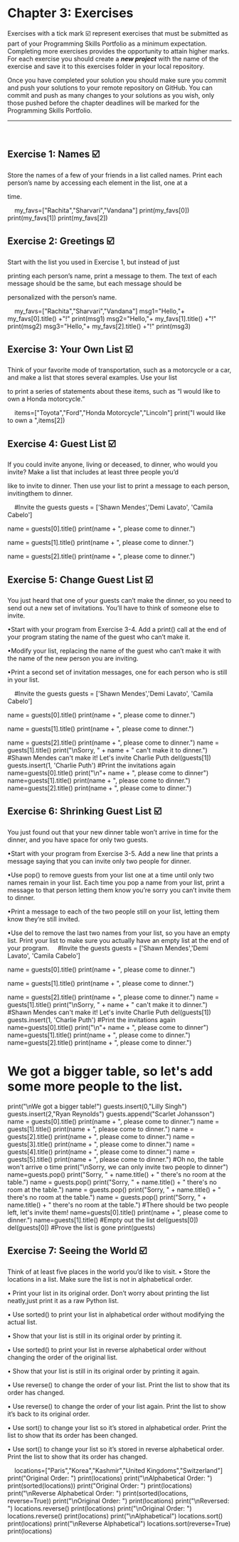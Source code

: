 # Chapter 3: Exercises 

Exercises with a tick mark :ballot_box_with_check: represent exercises that must be submitted as part of your Programming Skills Portfolio as a minimum expectation. Completing more exercises provides the opportunity to attain higher marks. For each exercise you should create a _**new project**_ with the name of the exercise and save it to this exercises folder in your local repository.

Once you have completed your solution you should make sure you commit and push your solutions to your remote repository on GitHub. You can commit and push as many changes to your solutions as you wish, only those pushed before the chapter deadlines will be marked for the Programming Skills Portfolio.  

---
&nbsp;

## Exercise 1: Names :ballot_box_with_check:

Store the names of a few of your friends in a list called names. Print each person’s name by accessing each element in the list, one at a

 time.




&nbsp;
&nbsp;
my_favs=["Rachita","Sharvari","Vandana"]
print(my_favs[0])
print(my_favs[1])
print(my_favs[2])


## Exercise 2: Greetings :ballot_box_with_check:

Start with the list you used in Exercise 1, but instead of just

printing each person’s name, print a message to them. The text of each message should be the same, but each message should be 

personalized with the person’s name.




&nbsp;
&nbsp;
my_favs=["Rachita","Sharvari","Vandana"]
msg1="Hello,"+ my_favs[0].title() +"!"
print(msg1)
msg2="Hello,"+ my_favs[1].title() +"!"
print(msg2)
msg3="Hello,"+ my_favs[2].title() +"!"
print(msg3)


## Exercise 3: Your Own List :ballot_box_with_check:

Think of your favorite mode of transportation, such as a motorcycle or a car, and make a list that stores several examples. Use your list

to print a series of statements about these items, such as “I would like to own a Honda motorcycle.”

&nbsp;
&nbsp;
items=["Toyota","Ford","Honda Motorcycle","Lincoln"]
print("I would like to own a ",items[2])

## Exercise 4: Guest List :ballot_box_with_check:

If you could invite anyone, living or deceased, to dinner, who would you invite? Make a list that includes at least three people you’d

like to invite to dinner. Then use your list to print a message to each person, invitingthem to dinner.

&nbsp;
&nbsp;
#Invite the guests
guests = ['Shawn Mendes','Demi Lavato', 'Camila Cabelo']

name = guests[0].title()
print(name + ", please come to dinner.")

name = guests[1].title()
print(name + ", please come to dinner.")

name = guests[2].title()
print(name + ", please come to dinner.")

## Exercise 5: Change Guest List :ballot_box_with_check:

You just heard that one of your guests can’t make the
dinner, so you need to send out a new set of invitations. You’ll have to think of
someone else to invite.

•Start with your program from Exercise 3-4. Add a print() call at the end of your program stating the name of the guest who can’t make it.

•Modify your list, replacing the name of the guest who can’t make it with the name of the new person you are inviting.

•Print a second set of invitation messages, one for each person who is still in your list.

&nbsp;
&nbsp;
#Invite the guests
guests = ['Shawn Mendes','Demi Lavato', 'Camila Cabelo']

name = guests[0].title()
print(name + ", please come to dinner.")

name = guests[1].title()
print(name + ", please come to dinner.")

name = guests[2].title()
print(name + ", please come to dinner.")
name = guests[1].title()
print("\nSorry, " + name + " can't make it to dinner.")
#Shawn Mendes can't make it! Let's invite Charlie Puth
del(guests[1])
guests.insert(1, 'Charlie Puth')
#Print the invitations again
name=guests[0].title()
print("\n"+ name + ", please come to dinner")
name=guests[1].title()
print(name + ", please come to dinner.")
name=guests[2].title()
print(name + ", please come to dinner.")


## Exercise 6: Shrinking Guest List :ballot_box_with_check:

You just found out that your new dinner table won’t arrive in time for the dinner, and you have space for only two guests.

•Start with your program from Exercise 3-5. Add a new line that prints a message saying that you can invite only two people for dinner.

•Use pop() to remove guests from your list one at a time until only two names remain in your list. Each time you pop a name from your list, print a message to that person letting them know you’re sorry you can’t invite them to dinner.

•Print a message to each of the two people still on your list, letting them know they’re still invited.

•Use del to remove the last two names from your list, so you have an empty list. Print your list to make sure you actually have an empty list at the end of your program.
&nbsp;
&nbsp;
#Invite the guests
guests = ['Shawn Mendes','Demi Lavato', 'Camila Cabelo']

name = guests[0].title()
print(name + ", please come to dinner.")

name = guests[1].title()
print(name + ", please come to dinner.")

name = guests[2].title()
print(name + ", please come to dinner.")
name = guests[1].title()
print("\nSorry, " + name + " can't make it to dinner.")
#Shawn Mendes can't make it! Let's invite Charlie Puth
del(guests[1])
guests.insert(1, 'Charlie Puth')
#Print the invitations again
name=guests[0].title()
print("\n"+ name + ", please come to dinner")
name=guests[1].title()
print(name + ", please come to dinner.")
name=guests[2].title()
print(name + ", please come to dinner.")
# We got a bigger table, so let's add some more people to the list.
print("\nWe got a bigger table!")
guests.insert(0,"Lilly Singh")
guests.insert(2,"Ryan Reynolds")
guests.append("Scarlet Johansson")
name = guests[0].title()
print(name + ", please come to dinner.")
name = guests[1].title()
print(name + ", please come to dinner.")
name = guests[2].title()
print(name + ", please come to dinner.")
name = guests[3].title()
print(name + ", please come to dinner.")
name = guests[4].title()
print(name + ", please come to dinner.")
name = guests[5].title()
print(name + ", please come to dinner.")
#Oh no, the table won't arrive o time
print("\nSorry, we can only invite two people to dinner")
name=guests.pop()
print("Sorry, " + name.title() + " there's no room at the table.")
name = guests.pop()
print("Sorry, " + name.title() + " there's no room at the table.")
name = guests.pop()
print("Sorry, " + name.title() + " there's no room at the table.")
name = guests.pop()
print("Sorry, " + name.title() + " there's no room at the table.")
#There should be two people left, let's invite them!
name=guests[0].title()
print(name + ", please come to dinner.")
name=guests[1].title()
#Empty out the list
del(guests[0])
del(guests[0])
#Prove the list is gone
print(guests)

## Exercise 7: Seeing the World :ballot_box_with_check:
Think of at least five places in the world you’d like to visit.
•	 Store the locations in a list. Make sure the list is not in alphabetical order.

•	 Print your list in its original order. Don’t worry about printing the list neatly,just print it as a raw Python list.

•	 Use sorted() to print your list in alphabetical order without modifying the actual list.

•	 Show that your list is still in its original order by printing it.

•	 Use sorted() to print your list in reverse alphabetical order without changing the order of the original list.

•	 Show that your list is still in its original order by printing it again.

•	 Use reverse() to change the order of your list. Print the list to show that its order has changed.

•	 Use reverse() to change the order of your list again. Print the list to show it’s back to its original order.

•	 Use sort() to change your list so it’s stored in alphabetical order. Print the list to show that its order has been changed.

•	 Use sort() to change your list so it’s stored in reverse alphabetical order. Print the list to show that its order has changed.

&nbsp;
&nbsp;
locations=["Paris","Korea","Kashmir","United Kingdoms","Switzerland"]
print("Original Order: ")
print(locations)
print("\nAlphabetical Order: ")
print(sorted(locations))
print("Original Order: ")
print(locations)
print("\nReverse Alphabetical Order: ")
print(sorted(locations, reverse=True))
print("\nOriginal Order: ")
print(locations)
print("\nReversed: ")
locations.reverse()
print(locations)
print("\nOriginal Order: ")
locations.reverse()
print(locations)
print("\nAlphabetical")
locations.sort()
print(locations)
print("\nReverse Alphabetical")
locations.sort(reverse=True)
print(locations)

